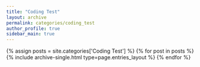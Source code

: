 ```yaml
---
title: "Coding Test"
layout: archive
permalink: categories/coding_test
author_profile: true
sidebar_main: true
---
```



{% assign posts = site.categories['Coding Test'] %}
{% for post in posts %} {% include archive-single.html type=page.entries_layout %} {% endfor %}